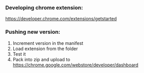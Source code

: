 ### Developing chrome extension:
https://developer.chrome.com/extensions/getstarted

### Pushing new version:
1. Increment version in the manifest
2. Load extension from the folder
3. Test it
4. Pack into zip and upload to https://chrome.google.com/webstore/developer/dashboard
